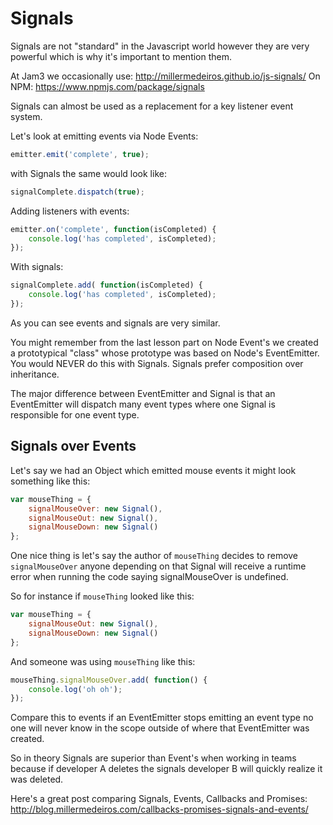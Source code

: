 # Signals

Signals are not "standard" in the Javascript world however they are very powerful which is why it's important to mention them.

At Jam3 we occasionally use:
http://millermedeiros.github.io/js-signals/
On NPM:
https://www.npmjs.com/package/signals

Signals can almost be used as a replacement for a key listener event system.

Let's look at emitting events via Node Events:
```javascript
emitter.emit('complete', true);
```

with Signals the same would look like:
```javascript
signalComplete.dispatch(true);
```

Adding listeners with events:
```javascript
emitter.on('complete', function(isCompleted) {
    console.log('has completed', isCompleted);
});
```

With signals:
```javascript
signalComplete.add( function(isCompleted) {
    console.log('has completed', isCompleted);
});
```

As you can see events and signals are very similar.

You might remember from the last lesson part on Node Event's we created a prototypical "class" whose prototype was based on Node's EventEmitter. You would NEVER do this with Signals. Signals prefer composition over inheritance.

The major difference between EventEmitter and Signal is that an EventEmitter will dispatch many event types where one Signal is responsible for one event type.

## Signals over Events

Let's say we had an Object which emitted mouse events it might look something like this:
```javascript
var mouseThing = {
    signalMouseOver: new Signal(),
    signalMouseOut: new Signal(),
    signalMouseDown: new Signal()
};
```

One nice thing is let's say the author of `mouseThing` decides to remove `signalMouseOver` anyone depending on that Signal will receive a runtime error when running the code saying signalMouseOver is undefined.

So for instance if `mouseThing` looked like this:
```javascript
var mouseThing = {
    signalMouseOut: new Signal(),
    signalMouseDown: new Signal()
};
```

And someone was using `mouseThing` like this: 
```javascript
mouseThing.signalMouseOver.add( function() {
    console.log('oh oh');
});
```

Compare this to events if an EventEmitter stops emitting an event type no one will never know in the scope outside of where that EventEmitter was created.

So in theory Signals are superior than Event's when working in teams because if developer A deletes the signals developer B will quickly realize it was deleted.

Here's a great post comparing Signals, Events, Callbacks and Promises:
http://blog.millermedeiros.com/callbacks-promises-signals-and-events/